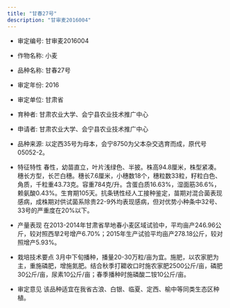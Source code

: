 ```yaml
---
title: "甘春27号"
description: "甘审麦2016004"
---
```

* 审定编号:  甘审麦2016004

*  作物名称:  小麦

*  品种名称:  甘春27号

*  审定年份:  2016

*  审定单位:  甘肃省

* 育种者:  甘肃农业大学、会宁县农业技术推广中心

*  申请者:  甘肃农业大学、会宁县农业技术推广中心

*  品种来源:  以定西35号为母本，会宁8750为父本杂交选育而成，原代号05052-2。

*  特征特性
春性，幼苗直立，叶片浅绿色、半披。株高94.8厘米，株型紧凑。穗长方型，长芒白穗。穗长7.6厘米，小穗数18个，穗粒数33粒，籽粒白色、角质，千粒重43.73克。容重784克/升。含蛋白质16.63%，湿面筋36.6%，赖氨酸0.43%。生育期105天。抗条锈性经人工接种鉴定，苗期对混合菌表现感病，成株期对供试菌系除贵22-9外均表现感病，但对优势小种条中32号、33号的严重度在20%以下。

*  产量表现
在2013-2014年甘肃省旱地春小麦区域试验中，平均亩产246.96公斤，较对照西旱2号增产6.70%；2015年生产试验平均亩产278.18公斤，较对照增产5.93%。

*  栽培技术要点
3月中下旬播种，播量20-30万粒/亩为宜。施肥，以农家肥为主，重施磷肥，增施氮肥。结合秋季打耱收口时施农家肥2500公斤/亩，磷肥30公斤/亩，尿素10公斤/亩；春季播种时施磷酸二铵10公斤/亩。

*  审定意见
该品种适宜在我省古浪、白银、临夏、定西、榆中等同类生态区种植。

